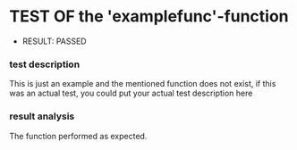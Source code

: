 # TEST OF the 'examplefunc'-function 
- RESULT: PASSED


### test description
This is just an example and the mentioned function does not exist, if this was an actual test, you could put your actual test description here

### result analysis
The function performed as expected.
